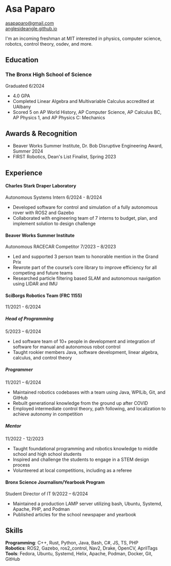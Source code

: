 # Asa Paparo

[asapaparo@gmail.com](mailto:asapaparo@gmail.com)\
[anglesideangle.github.io](https://anglesideangle.github.io/)

I'm an incoming freshman at MIT interested in physics, computer science, robotcs, control theory, osdev, and more.

## Education

<!-- ### Massachusetts Institute of Technology -->
<!-- **Incoming Freshman** Expected Graduation 5/2028 -->

### The Bronx High School of Science

Graduated 6/2024

- 4.0 GPA
- Completed Linear Algebra and Multivariable Calculus accredited at UAlbany
- Scored 5 on AP World History, AP Computer Science, AP Calculus BC, AP Physics 1, and AP Physics C: Mechanics

## Awards & Recognition

- Beaver Works Summer Institute, Dr. Bob Disruptive Engineering Award, Summer 2024
- FIRST Robotics, Dean's List Finalist, Spring 2023

## Experience

#### Charles Stark Draper Laboratory
Autonomous Systems Intern 6/2024 - 8/2024

- Developed software for control and simulation of a fully autonomous rover with ROS2 and Gazebo
- Collaborated with engineering team of 7 interns to budget, plan, and implement solution to design challenge

#### Beaver Works Summer Institute
Autonomous RACECAR Competitor 7/2023 – 8/2023

- Led and supported 3 person team to honorable mention in the Grand Prix
- Rewrote part of the course’s core library to improve efficiency for all competing and future teams
- Researched particle filtering based SLAM and autonomous navigation using LIDAR and IMU

#### SciBorgs Robotics Team (FRC 1155)
11/2021 - 6/2024

##### Head of Programming
5/2023 – 6/2024

- Led software team of 10+ people in development and integration of software for manual and autonomous robot control
- Taught rookier members Java, software development, linear algebra, calculus, and control theory

##### Programmer
11/2021 – 6/2024

- Maintained robotics codebases with a team using Java, WPILib, Git, and GitHub
- Rebuilt generational knowledge from the ground up after COVID
- Employed intermediate control theory, path following, and localization to achieve autonomy in competition

<!-- ### Bronx Science Journalism/Yearbook Program, Bronx Science -->

<!-- **Student Director of IT** 9/2022 – 6/2024 -->

<!-- - Maintained a production LAMP server utilizing bash, Ubuntu, Systemd, Apache, PHP, and Podman -->
<!-- - Published articles for the school newspaper and yearbook -->

<!-- ## Volunteering -->

##### Mentor
11/2022 - 12/2023

- Taught foundational programming and robotics knowledge to middle school and high school students
- Inspired and challenge the students to engage in a STEM design process
- Volunteered at local competitions, including as a referee

#### Bronx Science Journalism/Yearbook Program

Student Director of IT 9/2022 – 6/2024

- Maintained a production LAMP server utilizing bash, Ubuntu, Systemd, Apache, PHP, and Podman
- Published articles for the school newspaper and yearbook

## Skills

**Programming**: C++, Rust, Python, Java, Bash, C#, JS, TS, PHP\
**Robotics**: ROS2, Gazebo, ros2_control, Nav2, Drake, OpenCV, AprilTags\
**Tools**: Fedora, Ubuntu, Systemd, Helix, Apache, Podman, Docker, Git, GitHub

